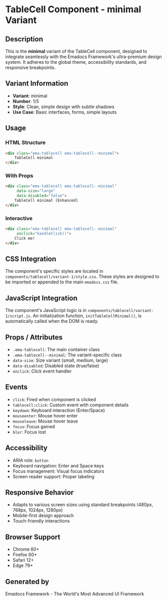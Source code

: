 # TableCell Component - minimal Variant

## Description
This is the **minimal** variant of the TableCell component, designed to integrate seamlessly with the Emadocs Framework's ultra-premium design system. It adheres to the global theme, accessibility standards, and responsive breakpoints.

## Variant Information
- **Variant**: minimal
- **Number**: 1/5
- **Style**: Clean, simple design with subtle shadows
- **Use Case**: Basic interfaces, forms, simple layouts

## Usage

### HTML Structure
```html
<div class="ema-tablecell ema-tablecell--minimal">
    TableCell minimal
</div>
```

### With Props
```html
<div class="ema-tablecell ema-tablecell--minimal" 
     data-size="large" 
     data-disabled="false">
    TableCell minimal (Enhanced)
</div>
```

### Interactive
```html
<div class="ema-tablecell ema-tablecell--minimal" 
     onclick="handleClick()">
    Click me!
</div>
```

## CSS Integration
The component's specific styles are located in `components/tablecell/variant-1/style.css`. These styles are designed to be imported or appended to the main `emadocs.css` file.

## JavaScript Integration
The component's JavaScript logic is in `components/tablecell/variant-1/script.js`. An initialization function, `initTableCellMinimal()`, is automatically called when the DOM is ready.

## Props / Attributes
- `.ema-tablecell`: The main container class
- `.ema-tablecell--minimal`: The variant-specific class
- `data-size`: Size variant (small, medium, large)
- `data-disabled`: Disabled state (true/false)
- `onclick`: Click event handler

## Events
- `click`: Fired when component is clicked
- `tablecell:click`: Custom event with component details
- `keydown`: Keyboard interaction (Enter/Space)
- `mouseenter`: Mouse hover enter
- `mouseleave`: Mouse hover leave
- `focus`: Focus gained
- `blur`: Focus lost

## Accessibility
- ARIA role: `button`
- Keyboard navigation: Enter and Space keys
- Focus management: Visual focus indicators
- Screen reader support: Proper labeling

## Responsive Behavior
- Adapts to various screen sizes using standard breakpoints (480px, 768px, 1024px, 1280px)
- Mobile-first design approach
- Touch-friendly interactions

## Browser Support
- Chrome 60+
- Firefox 60+
- Safari 12+
- Edge 79+

## Generated by
Emadocs Framework - The World's Most Advanced UI Framework
